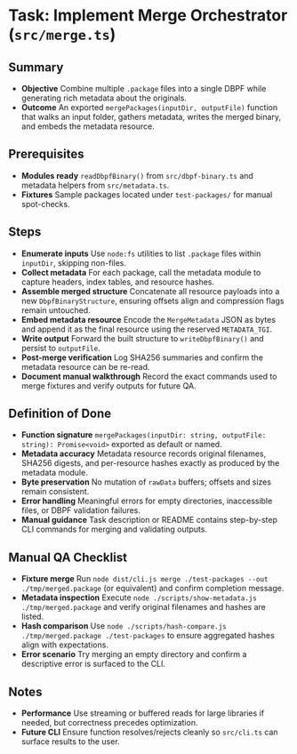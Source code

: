 # Task: Implement Merge Orchestrator (`src/merge.ts`)

## Summary
- **Objective** Combine multiple `.package` files into a single DBPF while generating rich metadata about the originals.
- **Outcome** An exported `mergePackages(inputDir, outputFile)` function that walks an input folder, gathers metadata, writes the merged binary, and embeds the metadata resource.

## Prerequisites
- **Modules ready** `readDbpfBinary()` from `src/dbpf-binary.ts` and metadata helpers from `src/metadata.ts`.
- **Fixtures** Sample packages located under `test-packages/` for manual spot-checks.

## Steps
- **Enumerate inputs** Use `node:fs` utilities to list `.package` files within `inputDir`, skipping non-files.
- **Collect metadata** For each package, call the metadata module to capture headers, index tables, and resource hashes.
- **Assemble merged structure** Concatenate all resource payloads into a new `DbpfBinaryStructure`, ensuring offsets align and compression flags remain untouched.
- **Embed metadata resource** Encode the `MergeMetadata` JSON as bytes and append it as the final resource using the reserved `METADATA_TGI`.
- **Write output** Forward the built structure to `writeDbpfBinary()` and persist to `outputFile`.
- **Post-merge verification** Log SHA256 summaries and confirm the metadata resource can be re-read.
- **Document manual walkthrough** Record the exact commands used to merge fixtures and verify outputs for future QA.

## Definition of Done
- **Function signature** `mergePackages(inputDir: string, outputFile: string): Promise<void>` exported as default or named.
- **Metadata accuracy** Metadata resource records original filenames, SHA256 digests, and per-resource hashes exactly as produced by the metadata module.
- **Byte preservation** No mutation of `rawData` buffers; offsets and sizes remain consistent.
- **Error handling** Meaningful errors for empty directories, inaccessible files, or DBPF validation failures.
- **Manual guidance** Task description or README contains step-by-step CLI commands for merging and validating outputs.

## Manual QA Checklist
- **Fixture merge** Run `node dist/cli.js merge ./test-packages --out ./tmp/merged.package` (or equivalent) and confirm completion message.
- **Metadata inspection** Execute `node ./scripts/show-metadata.js ./tmp/merged.package` and verify original filenames and hashes are listed.
- **Hash comparison** Use `node ./scripts/hash-compare.js ./tmp/merged.package ./test-packages` to ensure aggregated hashes align with expectations.
- **Error scenario** Try merging an empty directory and confirm a descriptive error is surfaced to the CLI.

## Notes
- **Performance** Use streaming or buffered reads for large libraries if needed, but correctness precedes optimization.
- **Future CLI** Ensure function resolves/rejects cleanly so `src/cli.ts` can surface results to the user.

